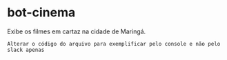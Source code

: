 # bot-cinema
Exibe os filmes em cartaz na cidade de Maringá.

`Alterar o código do arquivo para exemplificar pelo console e não pelo slack apenas`
